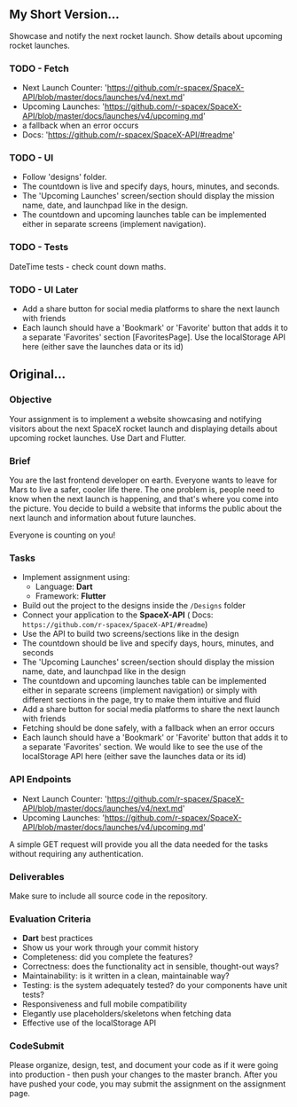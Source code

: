 ## My Short Version...

Showcase and notify the next rocket launch. Show details about upcoming rocket launches.

### TODO - Fetch

- Next Launch Counter: 'https://github.com/r-spacex/SpaceX-API/blob/master/docs/launches/v4/next.md'
- Upcoming
  Launches: 'https://github.com/r-spacex/SpaceX-API/blob/master/docs/launches/v4/upcoming.md'
- a fallback when an error occurs
- Docs: 'https://github.com/r-spacex/SpaceX-API/#readme'

### TODO - UI

- Follow 'designs' folder.
- The countdown is live and specify days, hours, minutes, and seconds.
- The 'Upcoming Launches' screen/section should display the mission name, date, and launchpad like
  in the design.
- The countdown and upcoming launches table can be implemented either in separate screens (implement
  navigation).

### TODO - Tests

DateTime tests - check count down maths.

### TODO - UI Later

- Add a share button for social media platforms to share the next launch with friends
- Each launch should have a 'Bookmark' or 'Favorite' button that adds it to a separate 'Favorites'
  section [FavoritesPage]. Use the localStorage API here (either save the launches data or its id)

## Original...

### Objective

Your assignment is to implement a website showcasing and notifying visitors about the next SpaceX
rocket launch and displaying details about upcoming rocket launches. Use Dart and Flutter.

### Brief

You are the last frontend developer on earth. Everyone wants to leave for Mars to live a safer,
cooler life there. The one problem is, people need to know when the next launch is happening, and
that's where you come into the picture. You decide to build a website that informs the public about
the next launch and information about future launches.

Everyone is counting on you!

### Tasks

- Implement assignment using:
  - Language: **Dart**
  - Framework: **Flutter**
- Build out the project to the designs inside the `/Designs` folder
- Connect your application to the **SpaceX-API** (
  Docs: `https://github.com/r-spacex/SpaceX-API/#readme`)
- Use the API to build two screens/sections like in the design
- The countdown should be live and specify days, hours, minutes, and seconds
- The 'Upcoming Launches' screen/section should display the mission name, date, and launchpad like
  in the design
- The countdown and upcoming launches table can be implemented either in separate screens (implement
  navigation)
  or simply with different sections in the page, try to make them intuitive and fluid
- Add a share button for social media platforms to share the next launch with friends
- Fetching should be done safely, with a fallback when an error occurs
- Each launch should have a 'Bookmark' or 'Favorite' button that adds it to a separate 'Favorites'
  section. We would like to see the use of the localStorage API here (either save the launches data
  or its id)

### API Endpoints

- Next Launch Counter: 'https://github.com/r-spacex/SpaceX-API/blob/master/docs/launches/v4/next.md'
- Upcoming Launches: 'https://github.com/r-spacex/SpaceX-API/blob/master/docs/launches/v4/upcoming.md'

A simple GET request will provide you all the data needed for the tasks without requiring any
authentication.

### Deliverables

Make sure to include all source code in the repository.

### Evaluation Criteria

- **Dart** best practices
- Show us your work through your commit history
- Completeness: did you complete the features?
- Correctness: does the functionality act in sensible, thought-out ways?
- Maintainability: is it written in a clean, maintainable way?
- Testing: is the system adequately tested? do your components have unit tests?
- Responsiveness and full mobile compatibility
- Elegantly use placeholders/skeletons when fetching data
- Effective use of the localStorage API

### CodeSubmit

Please organize, design, test, and document your code as if it were going into production - then
push your changes to the master branch. After you have pushed your code, you may submit the
assignment on the assignment page.

